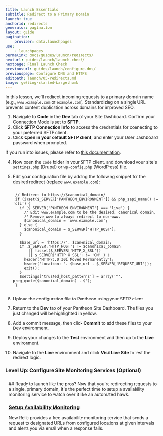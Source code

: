 ```yaml
---
title: Launch Essentials
subtitle: Redirect to a Primary Domain
launch: true
anchorid: redirects
generator: pagination
layout: guide
pagination:
    provider: data.launchpages
use:
    - launchpages
permalink: docs/guides/launch/redirects/
nexturl: guides/launch/launch-check/
nextpage: Final Launch Check
previousurl: guides/launch/configure-dns/
previouspage: Configure DNS and HTTPS
editpath: launch/05-redirects.md
image: getting-started-Largethumb
---
```

In this lesson, we'll redirect incoming requests to a primary domain name (e.g., `www.example.com` or `example.com`). Standardizing on a single URL prevents content duplication across domains for improved SEO.

1. Navigate to **<span class="glyphicons glyphicons-embed-close" aria-hidden="true"></span> Code** in the **<span class="glyphicons glyphicons-wrench" aria-hidden="true"></span> Dev** tab of your Site Dashboard. Confirm your Connection Mode is set to **SFTP**.
2. Click **<span class="glyphicons glyphicons-info-sign" aria-hidden="true"></span>  SFTP Connection Info** to access the credentials for connecting to your preferred SFTP client.
3. Click **Open in your default SFTP client**, and enter your User Dashboard password when prompted.

  If you run into issues, please refer to [this documentation](/docs/sftp/#sftp-connection-information).

4. Now open the `code` folder in your SFTP client, and download your site's `settings.php` (Drupal) or `wp-config.php` (WordPress) file.
5. Edit your configuration file by adding the following snippet for the desired redirect (replace `www.example.com`):

    <pre><code class="php hljs">
    // Redirect to https://$canonical_domain/
    if (isset($_SERVER['PANTHEON_ENVIRONMENT']) && php_sapi_name() != 'cli') {
      if ($_SERVER['PANTHEON_ENVIRONMENT'] === 'live') {
        // Edit www.example.com to be the desired, canonical domain.
        // Remove www to always redirect to non-www.
        $canonical_domain = 'www.example.com';
      } else {
        $canonical_domain = $_SERVER['HTTP_HOST'];
      }
      
      $base_url = 'https://'. $canonical_domain;
      if ($_SERVER['HTTP_HOST'] != $canonical_domain
          || !isset($_SERVER['HTTP_X_SSL'])
          || $_SERVER['HTTP_X_SSL'] != 'ON' ) {
        header('HTTP/1.0 301 Moved Permanently');
        header('Location: '. $base_url . $_SERVER['REQUEST_URI']);
        exit();
      }
      $settings['trusted_host_patterns'] = array('^'. preg_quote($canonical_domain) .'$');
    }
    </code></pre>

6. Upload the configuration file to Pantheon using your SFTP client.

7. Return to the **<span class="glyphicons glyphicons-wrench" aria-hidden="true"></span> Dev** tab of your Pantheon Site Dashboard. The files you just changed will be highlighted in yellow.


8. Add a commit message, then click **Commit** to add these files to your Dev environment.

9. Deploy your changes to the **<span class="glyphicons glyphicons-equalizer" aria-hidden="true"></span> Test** environment and then up to the **<span class="glyphicons glyphicons-cardio" aria-hidden="true"></span> Live** environment.

10. Navigate to the **<span class="glyphicons glyphicons-cardio"></span> Live** environment and click **<span class="glyphicons glyphicons-new-window-alt"></span> Visit Live Site** to test the redirect logic.

<div class="panel panel-drop panel-guide" id="accordion">
  <div class="panel-heading panel-drop-heading">
    <a class="accordion-toggle panel-drop-title collapsed" data-toggle="collapse" data-parent="#accordion" data-proofer-ignore data-target="#host-specific1"><h3 class="panel-title panel-drop-title" style="cursor:pointer;"><i class="fa fa-graduation-cap" style="line-height:.9"></i> Level Up: Configure Site Monitoring Services  (Optional)</h3></a>
  </div>
  <div id="host-specific1" class="collapse" style="padding:10px;">
    <div markdown="1">
## Ready to launch like the pros?
Now that you're redirecting requests to a single, primary domain, it's the perfect time to setup a availability monitoring service to watch over it like an automated hawk.

### [Setup Availability Monitoring](/docs/new-relic/#configure-ping-monitors-for-availability)
New Relic provides a free availability monitoring service that sends a request to designated URLs from configured locations at given intervals and alerts you via email when a response fails.
    </div>
  </div>
</div>
